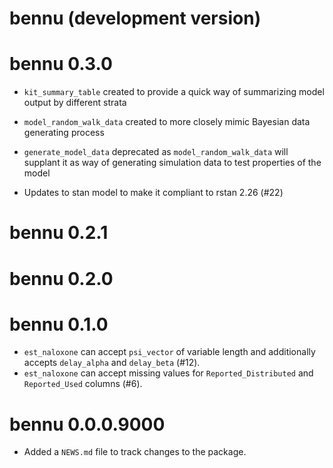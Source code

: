 # bennu (development version)

# bennu 0.3.0

* `kit_summary_table` created to provide a quick way of summarizing model 
output by different strata

* `model_random_walk_data` created to more closely mimic Bayesian data 
generating process

* `generate_model_data` deprecated as `model_random_walk_data` will supplant it
as way of generating simulation data to test properties of the model

* Updates to stan model to make it compliant to rstan 2.26 (#22)

# bennu 0.2.1

# bennu 0.2.0

# bennu 0.1.0

* `est_naloxone` can accept `psi_vector` of variable length and additionally
accepts `delay_alpha` and `delay_beta` (#12).
* `est_naloxone` can accept missing values for `Reported_Distributed` and
`Reported_Used` columns (#6).

# bennu 0.0.0.9000

* Added a `NEWS.md` file to track changes to the package.
